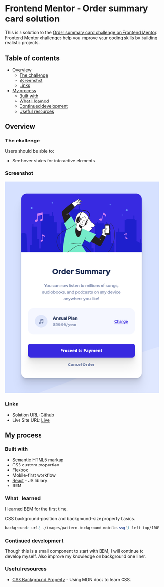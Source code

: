 # Frontend Mentor - Order summary card solution

This is a solution to the [Order summary card challenge on Frontend Mentor](https://www.frontendmentor.io/challenges/order-summary-component-QlPmajDUj). Frontend Mentor challenges help you improve your coding skills by building realistic projects.

## Table of contents

- [Overview](#overview)
  - [The challenge](#the-challenge)
  - [Screenshot](#screenshot)
  - [Links](#links)
- [My process](#my-process)
  - [Built with](#built-with)
  - [What I learned](#what-i-learned)
  - [Continued development](#continued-development)
  - [Useful resources](#useful-resources)

## Overview

### The challenge

Users should be able to:

- See hover states for interactive elements

### Screenshot

![](./screenshot.png)

### Links

- Solution URL: [Github](https://github.com/kawsarahmed-012/order-summary-component)
- Live Site URL: [Live](https://order-summary-component-kawsar.netlify.app)

## My process

### Built with

- Semantic HTML5 markup
- CSS custom properties
- Flexbox
- Mobile-first workflow
- [React](https://reactjs.org/) - JS library
- BEM

### What I learned

I learned BEM for the first time.

CSS background-position and background-size property basics.

```css
background: url('./images/pattern-background-mobile.svg') left top/100% no-repeat, var(--color-pale-blue);
```

### Continued development

Though this is a small component to start with BEM, I will continue to develop myself. Also improve my knowledge on background one liner.

### Useful resources

- [CSS Background Property](https://developer.mozilla.org/en-US/docs/Web/CSS/background) - Using MDN docs to learn CSS.
